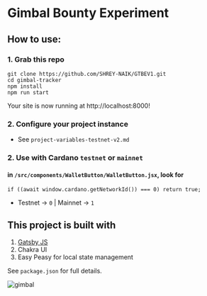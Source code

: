 # Gimbal Bounty Experiment

## How to use:

### 1. Grab this repo
```
git clone https://github.com/SHREY-NAIK/GTBEV1.git
cd gimbal-tracker
npm install
npm run start
```
Your site is now running at http://localhost:8000!

### 2. Configure your project instance
- See `project-variables-testnet-v2.md`

### 2. Use with Cardano `testnet` or `mainnet`
#### in `/src/components/WalletButton/WalletButton.jsx`, look for
```
if ((await window.cardano.getNetworkId()) === 0) return true;
```
- Testnet -> `0` | Mainnet -> `1`


## This project is built with
1. [Gatsby JS](https://www.gatsbyjs.com/docs/?utm_source=starter&utm_medium=readme&utm_campaign=minimal-starter)
2. Chakra UI
3. Easy Peasy for local state management

See `package.json` for full details.

![gimbal](https://user-images.githubusercontent.com/47191058/219077070-4350b5c2-2348-4f4a-a6d5-383d4d757bfd.png)
